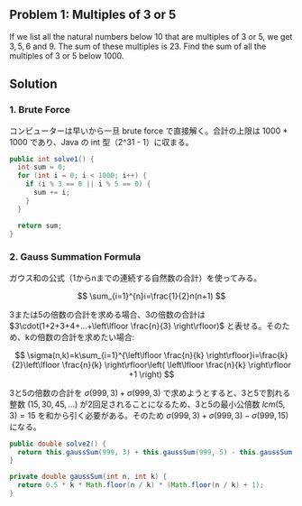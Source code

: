 ## Problem 1: Multiples of 3 or 5
If we list all the natural numbers below $10$ that are multiples of $3$ or $5$, we get $3, 5, 6$ and $9$. The sum of these multiples is $23$.
Find the sum of all the multiples of $3$ or $5$ below $1000$.

## Solution
### 1. Brute Force
コンピューターは早いから一旦 brute force で直接解く。合計の上限は 1000 * 1000 であり、Java の int 型（2^31 - 1）に収まる。

```java
public int solve1() {
  int sum = 0;
  for (int i = 0; i < 1000; i++) {
    if (i % 3 == 0 || i % 5 == 0) {
      sum += i;
    }
  }

  return sum;
}
```

### 2. Gauss Summation Formula
ガウス和の公式（1からnまでの連続する自然数の合計）を使ってみる。

$$
\sum_{i=1}^{n}i=\frac{1}{2}n(n+1)
$$

3または5の倍数の合計を求める場合、3の倍数の合計は $3\cdot(1+2+3+4+...+\left\lfloor \frac{n}{3} \right\rfloor)$ と表せる。そのため、kの倍数の合計を求めたい場合:

$$
\sigma(n,k)=k\sum_{i=1}^{\left\lfloor \frac{n}{k} \right\rfloor}i=\frac{k}{2}\left\lfloor \frac{n}{k} \right\rfloor\left( \left\lfloor \frac{n}{k} \right\rfloor +1 \right)
$$

3と5の倍数の合計を $\sigma(999,3)+\sigma(999,3)$ で求めようとすると、3と5で割れる整数 $(15,30,45,...)$ が2回足されることになるため、3と5の最小公倍数 $lcm(5,3)=15$ を和から引く必要がある。そのため $\sigma(999,3)+\sigma(999,3)-\sigma(999,15)$ になる。

```java
public double solve2() {
  return this.gaussSum(999, 3) + this.gaussSum(999, 5) - this.gaussSum(999, 15);
}

private double gaussSum(int n, int k) {
  return 0.5 * k * Math.floor(n / k) * (Math.floor(n / k) + 1);
}
```
